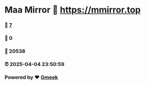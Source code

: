 # Maa Mirror :link: https://mmirror.top 
### :page_facing_up: [7](https://mmirror.top/tag.html) 
### :speech_balloon: 0 
### :hibiscus: 20538 
### :alarm_clock: 2025-04-04 23:50:59 
### Powered by :heart: [Gmeek](https://github.com/Meekdai/Gmeek)
